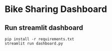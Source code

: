 # Bike Sharing Dashboard

## Run streamlit dashboard
```
pip install -r requirements.txt
streamlit run dashboard.py
```
